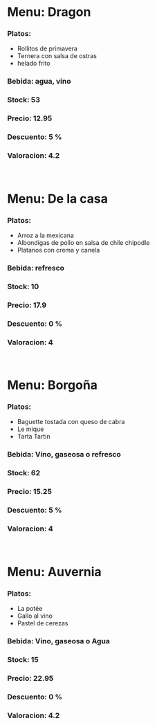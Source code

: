 # **Menu: Dragon**
### Platos: 
- Rollitos de primavera
- Ternera con salsa de ostras
- helado frito

### Bebida: agua, vino

### Stock: 53

### Precio: 12.95

### Descuento: 5 %

### **Valoracion:** 4.2
<br>

# **Menu: De la casa**
### Platos: 
- Arroz a la mexicana
- Albondigas de pollo en salsa de chile chipodle
- Platanos con crema y canela

### Bebida: refresco

### Stock: 10

### Precio: 17.9

### Descuento: 0 %

### **Valoracion:** 4
<br>

# **Menu: Borgoña**
### Platos: 
- Baguette tostada con queso de cabra
- Le mique
- Tarta Tartin

### Bebida: Vino, gaseosa o refresco

### Stock: 62

### Precio: 15.25

### Descuento: 5 %

### **Valoracion:** 4
<br>

# **Menu: Auvernia**
### Platos: 
- La potée
- Gallo al vino
- Pastel de cerezas

### Bebida: Vino, gaseosa o Agua

### Stock: 15

### Precio: 22.95

### Descuento: 0 %

### **Valoracion:** 4.2
<br>

